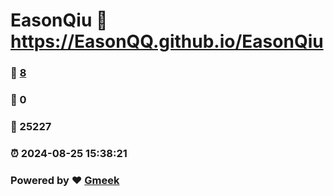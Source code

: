 # EasonQiu :link: https://EasonQQ.github.io/EasonQiu 
### :page_facing_up: [8](https://EasonQQ.github.io/EasonQiu/tag.html) 
### :speech_balloon: 0 
### :hibiscus: 25227 
### :alarm_clock: 2024-08-25 15:38:21 
### Powered by :heart: [Gmeek](https://github.com/Meekdai/Gmeek)
